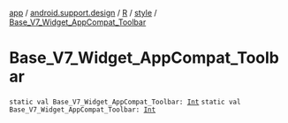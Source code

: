 [app](../../../index.md) / [android.support.design](../../index.md) / [R](../index.md) / [style](index.md) / [Base_V7_Widget_AppCompat_Toolbar](./-base_-v7_-widget_-app-compat_-toolbar.md)

# Base_V7_Widget_AppCompat_Toolbar

`static val Base_V7_Widget_AppCompat_Toolbar: `[`Int`](https://kotlinlang.org/api/latest/jvm/stdlib/kotlin/-int/index.html)
`static val Base_V7_Widget_AppCompat_Toolbar: `[`Int`](https://kotlinlang.org/api/latest/jvm/stdlib/kotlin/-int/index.html)